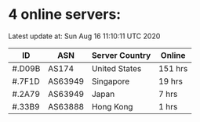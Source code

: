 # 4 online servers:

Latest update at: Sun Aug 16 11:10:11 UTC 2020

| ID | ASN | Server Country | Online |
| -- | --- | -------------- | ------ |
| #.D09B | AS174 | United States | 151 hrs |
| #.7F1D | AS63949 | Singapore | 19 hrs |
| #.2A79 | AS63949 | Japan | 7 hrs |
| #.33B9 | AS63888 | Hong Kong | 1 hrs |

